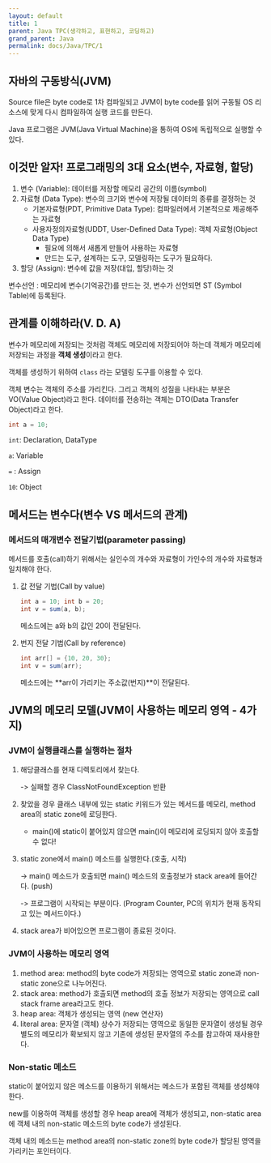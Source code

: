 ```yaml
---
layout: default
title: 1
parent: Java TPC(생각하고, 표현하고, 코딩하고)
grand_parent: Java
permalink: docs/Java/TPC/1
---
```




## 자바의 구동방식(JVM)

Source file은 byte code로 1차 컴파일되고 JVM이 byte code를 읽어 구동될 OS 리소스에 맞게 다시 컴파일하여 실행 코드를 만든다.

Java 프로그램은 JVM(Java Virtual Machine)을 통하여 OS에 독립적으로 실행할 수 있다.

## 이것만 알자! 프로그래밍의 3대 요소(변수, 자료형, 할당)

1. 변수 (Variable): 데이터를 저장할 메모리 공간의 이름(symbol)
2. 자료형 (Data Type): 변수의 크기와 변수에 저장될 데이터의 종류를 결정하는 것
   + 기본자료형(PDT, Primitive Data Type): 컴파일러에서 기본적으로 제공해주는 자료형
   + 사용자정의자료형(UDDT, User-Defined Data Type): 객체 자료형(Object Data Type)
      - 필요에 의해서 새롭게 만들어 사용하는 자료형
      - 만드는 도구, 설계하는 도구, 모델링하는 도구가 필요하다.
3. 할당 (Assign): 변수에 값을 저장(대입, 할당)하는 것

변수선언 : 메모리에 변수(기억공간)를 만드는 것, 변수가 선언되면 ST (Symbol Table)에 등록된다.

## 관계를 이해하라(V. D. A)

변수가 메모리에 저장되는 것처럼 객체도 메모리에 저장되어야 하는데 객체가 메모리에 저장되는 과정을 **객체 생성**이라고 한다.

객체를 생성하기 위하여 `class` 라는 모델링 도구를 이용할 수 있다.

객체 변수는 객체의 주소를 가리킨다. 그리고 객체의 성질을 나타내는 부분은 VO(Value Object)라고 한다. 데이터를 전송하는 객체는 DTO(Data Transfer Object)라고 한다.

```java
int a = 10;
```

`int`: Declaration, DataType

`a`: Variable

`=` : Assign

`10`: Object

## 메서드는 변수다(변수 VS 메서드의 관계)

### 메서드의 매개변수 전달기법(parameter passing)

메서드를 호출(call)하기 위해서는 실인수의 개수와 자료형이 가인수의 개수와 자료형과 일치해야 한다.

1. 값 전달 기법(Call by value)

   ```java
   int a = 10; int b = 20;
   int v = sum(a, b);
   ```

   메소드에는 a와 b의 값인 20이 전달된다.

2. 번지 전달 기법(Call by reference)

   ```java
   int arr[] = {10, 20, 30};
   int v = sum(arr);
   ```

   메소드에는 **arr이 가리키는 주소값(번지)**이 전달된다.

## JVM의 메모리 모델(JVM이 사용하는 메모리 영역 - 4가지)

### JVM이 실행클래스를 실행하는 절차

1. 해당클래스를 현재 디렉토리에서 찾는다.

   -> 실패할 경우 ClassNotFoundException 반환

2. 찾았을 경우 클래스 내부에 있는 static 키워드가 있는 메서드를 메모리, method area의 static zone에 로딩한다.

   - main()에 static이 붙어있지 않으면 main()이 메모리에 로딩되지 않아 호출할 수 없다!

3. static zone에서 main() 메소드를 실행한다.(호출, 시작)

   -> main() 메소드가 호출되면 main() 메소드의 호출정보가 stack area에 들어간다. (push)

   -> 프로그램이 시작되는 부분이다. (Program Counter, PC의 위치가 현재 동작되고 있는 메서드이다.)

4. stack area가 비어있으면 프로그램이 종료된 것이다.

### JVM이 사용하는 메모리 영역

1. method area: method의 byte code가 저장되는 영역으로 static zone과 non-static zone으로 나누어진다.
2. stack area: method가 호출되면 method의 호출 정보가 저장되는 영역으로 call stack frame area라고도 한다.
3. heap area: 객체가 생성되는 영역 (new 연산자)
4. literal area: 문자열 (객체) 상수가 저장되는 영역으로 동일한 문자열이 생성될 경우 별도의 메모리가 확보되지 않고 기존에 생성된 문자열의 주소를 참고하여 재사용한다.

### Non-static 메소드

static이 붙어있지 않은 메소드를 이용하기 위해서는 메소드가 포함된 객체를 생성해야 한다.

new를 이용하여 객체를 생성할 경우 heap area에 객체가 생성되고, non-static area에 객체 내의 non-static 메소드의 byte code가 생성된다. 

객체 내의 메소드는 method area의 non-static zone의 byte code가 할당된 영역을 가리키는 포인터이다.

